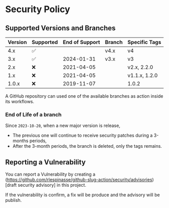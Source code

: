 # Security Policy

## Supported Versions and Branches

| Version | Supported          | End of Support | Branch | Specific Tags |
| ------- | ------------------ | -------------- | ------ | ------------- |
| 4.x     | :white_check_mark: |                | v4.x   | v4            |
| 3.x     | :white_check_mark: | 2024-01-31     | v3.x   | v3            |
| 2.x     | :x:                | 2021-04-05     |        | v2.x, 2.2.0   |
| 1.x     | :x:                | 2021-04-05     |        | v1.1.x, 1.2.0 |
| 1.0.x   | :x:                | 2019-11-07     |        | 1.0.2         |

A GitHub repository can used one of the available branches as action inside its workflows.

### End of Life of a branch

Since `2023-10-20`, when a new major version is release,

- The previous one will continue to receive security patches during a 3-months periods,
- After the 3-month periods, the branch is deleted, only the tags remains.

## Reporting a Vulnerability

You can report a Vulnerability by creating a (https://github.com/rlespinasse/github-slug-action/security/advisories)[draft security advisory] in this project.

If the vulnerability is confirm, a fix will be produce and the advisory will be publish.
